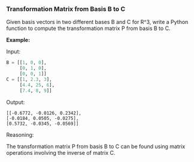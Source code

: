### Transformation Matrix from Basis B to C

Given basis vectors in two different bases B and C for R^3, write a Python function 
to compute the transformation matrix P from basis B to C.

**Example:**

Input:
```python
B = [[1, 0, 0], 
     [0, 1, 0], 
     [0, 0, 1]]
C = [[1, 2.3, 3], 
     [4.4, 25, 6], 
     [7.4, 8, 9]]
```

Output:
```
[[-0.6772, -0.0126, 0.2342],
[-0.0184, 0.0505, -0.0275],
[0.5732, -0.0345, -0.0569]]
```

Reasoning:

The transformation matrix P from basis B to C can be found using matrix 
operations involving the inverse of matrix C.